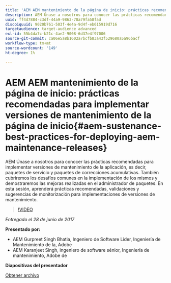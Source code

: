 ```yaml
---
title: 'AEM AEM mantenimiento de la página de inicio: prácticas recomendadas para implementar versiones de mantenimiento de la página de inicio'
description: AEM Únase a nosotros para conocer las prácticas recomendadas para implementar versiones de mantenimiento de la aplicación, es decir, paquetes de servicio y paquetes de correcciones acumulativas. También cubriremos los desafíos comunes en la implementación de los mismos y demostraremos las mejoras realizadas en el administrador de paquetes. En esta sesión, aprenderá prácticas recomendadas, validaciones y sugerencias de monitorización para implementaciones de versiones de mantenimiento.
uuid: ff4d7884-c3df-44a9-9863-78a79fa58fad
discoiquuid: 9020b761-503f-4e4a-9d4f-eb615919d716
targetaudience: target-audience advanced
exl-id: 55b4da7c-b21c-4ae2-9008-6d37e4f97006
source-git-commit: ca06e5a8b1602a7bcfb83a43f529680a5a96bacf
workflow-type: tm+mt
source-wordcount: '149'
ht-degree: 1%

---
```


# AEM AEM mantenimiento de la página de inicio: prácticas recomendadas para implementar versiones de mantenimiento de la página de inicio{#aem-sustenance-best-practices-for-deploying-aem-maintenance-releases}

AEM Únase a nosotros para conocer las prácticas recomendadas para implementar versiones de mantenimiento de la aplicación, es decir, paquetes de servicio y paquetes de correcciones acumulativas. También cubriremos los desafíos comunes en la implementación de los mismos y demostraremos las mejoras realizadas en el administrador de paquetes. En esta sesión, aprenderá prácticas recomendadas, validaciones y sugerencias de monitorización para implementaciones de versiones de mantenimiento.

>[!VIDEO](https://video.tv.adobe.com/v/18982/?quality=9)

*Entregado el 28 de junio de 2017*

**Presentado por:**

* AEM Gurpreet Singh Bhatia, Ingeniero de Software Líder, Ingeniería de Mantenimiento de la, Adobe
* AEM Karanjeet Singh, ingeniero de software sénior, Ingeniería de mantenimiento, Adobe de

**Diapositivas del presentador**

[Obtener archivo](assets/aem-sustenance-best-practices-gems.pdf)
<!--
[Get back to the Overview](https://helpx.adobe.com/experience-manager/kt/eseminars/gems/aem-index.html)
-->
